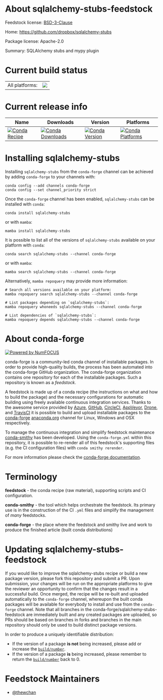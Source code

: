 About sqlalchemy-stubs-feedstock
================================

Feedstock license: [BSD-3-Clause](https://github.com/conda-forge/sqlalchemy-stubs-feedstock/blob/main/LICENSE.txt)

Home: https://github.com/dropbox/sqlalchemy-stubs

Package license: Apache-2.0

Summary: SQLAlchemy stubs and mypy plugin

Current build status
====================


<table><tr><td>All platforms:</td>
    <td>
      <a href="https://dev.azure.com/conda-forge/feedstock-builds/_build/latest?definitionId=12734&branchName=main">
        <img src="https://dev.azure.com/conda-forge/feedstock-builds/_apis/build/status/sqlalchemy-stubs-feedstock?branchName=main">
      </a>
    </td>
  </tr>
</table>

Current release info
====================

| Name | Downloads | Version | Platforms |
| --- | --- | --- | --- |
| [![Conda Recipe](https://img.shields.io/badge/recipe-sqlalchemy--stubs-green.svg)](https://anaconda.org/conda-forge/sqlalchemy-stubs) | [![Conda Downloads](https://img.shields.io/conda/dn/conda-forge/sqlalchemy-stubs.svg)](https://anaconda.org/conda-forge/sqlalchemy-stubs) | [![Conda Version](https://img.shields.io/conda/vn/conda-forge/sqlalchemy-stubs.svg)](https://anaconda.org/conda-forge/sqlalchemy-stubs) | [![Conda Platforms](https://img.shields.io/conda/pn/conda-forge/sqlalchemy-stubs.svg)](https://anaconda.org/conda-forge/sqlalchemy-stubs) |

Installing sqlalchemy-stubs
===========================

Installing `sqlalchemy-stubs` from the `conda-forge` channel can be achieved by adding `conda-forge` to your channels with:

```
conda config --add channels conda-forge
conda config --set channel_priority strict
```

Once the `conda-forge` channel has been enabled, `sqlalchemy-stubs` can be installed with `conda`:

```
conda install sqlalchemy-stubs
```

or with `mamba`:

```
mamba install sqlalchemy-stubs
```

It is possible to list all of the versions of `sqlalchemy-stubs` available on your platform with `conda`:

```
conda search sqlalchemy-stubs --channel conda-forge
```

or with `mamba`:

```
mamba search sqlalchemy-stubs --channel conda-forge
```

Alternatively, `mamba repoquery` may provide more information:

```
# Search all versions available on your platform:
mamba repoquery search sqlalchemy-stubs --channel conda-forge

# List packages depending on `sqlalchemy-stubs`:
mamba repoquery whoneeds sqlalchemy-stubs --channel conda-forge

# List dependencies of `sqlalchemy-stubs`:
mamba repoquery depends sqlalchemy-stubs --channel conda-forge
```


About conda-forge
=================

[![Powered by
NumFOCUS](https://img.shields.io/badge/powered%20by-NumFOCUS-orange.svg?style=flat&colorA=E1523D&colorB=007D8A)](https://numfocus.org)

conda-forge is a community-led conda channel of installable packages.
In order to provide high-quality builds, the process has been automated into the
conda-forge GitHub organization. The conda-forge organization contains one repository
for each of the installable packages. Such a repository is known as a *feedstock*.

A feedstock is made up of a conda recipe (the instructions on what and how to build
the package) and the necessary configurations for automatic building using freely
available continuous integration services. Thanks to the awesome service provided by
[Azure](https://azure.microsoft.com/en-us/services/devops/), [GitHub](https://github.com/),
[CircleCI](https://circleci.com/), [AppVeyor](https://www.appveyor.com/),
[Drone](https://cloud.drone.io/welcome), and [TravisCI](https://travis-ci.com/)
it is possible to build and upload installable packages to the
[conda-forge](https://anaconda.org/conda-forge) [anaconda.org](https://anaconda.org/)
channel for Linux, Windows and OSX respectively.

To manage the continuous integration and simplify feedstock maintenance
[conda-smithy](https://github.com/conda-forge/conda-smithy) has been developed.
Using the ``conda-forge.yml`` within this repository, it is possible to re-render all of
this feedstock's supporting files (e.g. the CI configuration files) with ``conda smithy rerender``.

For more information please check the [conda-forge documentation](https://conda-forge.org/docs/).

Terminology
===========

**feedstock** - the conda recipe (raw material), supporting scripts and CI configuration.

**conda-smithy** - the tool which helps orchestrate the feedstock.
                   Its primary use is in the construction of the CI ``.yml`` files
                   and simplify the management of *many* feedstocks.

**conda-forge** - the place where the feedstock and smithy live and work to
                  produce the finished article (built conda distributions)


Updating sqlalchemy-stubs-feedstock
===================================

If you would like to improve the sqlalchemy-stubs recipe or build a new
package version, please fork this repository and submit a PR. Upon submission,
your changes will be run on the appropriate platforms to give the reviewer an
opportunity to confirm that the changes result in a successful build. Once
merged, the recipe will be re-built and uploaded automatically to the
`conda-forge` channel, whereupon the built conda packages will be available for
everybody to install and use from the `conda-forge` channel.
Note that all branches in the conda-forge/sqlalchemy-stubs-feedstock are
immediately built and any created packages are uploaded, so PRs should be based
on branches in forks and branches in the main repository should only be used to
build distinct package versions.

In order to produce a uniquely identifiable distribution:
 * If the version of a package **is not** being increased, please add or increase
   the [``build/number``](https://docs.conda.io/projects/conda-build/en/latest/resources/define-metadata.html#build-number-and-string).
 * If the version of a package **is** being increased, please remember to return
   the [``build/number``](https://docs.conda.io/projects/conda-build/en/latest/resources/define-metadata.html#build-number-and-string)
   back to 0.

Feedstock Maintainers
=====================

* [@thewchan](https://github.com/thewchan/)

